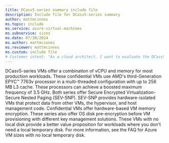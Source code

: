 ```yaml
---
title: DCasv5-series summary include file
description: Include file for DCasv5-series summary
author: mattmcinnes
ms.topic: include
ms.service: azure-virtual-machines
ms.subservice: sizes
ms.date: 07/30/2024
ms.author: mattmcinnes
ms.reviewer: mattmcinnes
ms.custom: include file
# Customer intent: "As a cloud architect, I want to evaluate the DCasv5-series VMs, so that I can determine their suitability for my production workloads requiring enhanced security and hardware-based memory encryption."
---
```

DCasv5-series VMs offer a combination of vCPU and memory for most production workloads. These confidential VMs use AMD's third-Generation EPYC™  7763v processor in a multi-threaded configuration with up to 256 MB L3 cache. These processors can achieve a boosted maximum frequency of 3.5 GHz. Both series offer Secure Encrypted Virtualization-Secure Nested Paging (SEV-SNP). SEV-SNP provides hardware-isolated VMs that protect data from other VMs, the hypervisor, and host management code. Confidential VMs offer hardware-based VM memory encryption. These series also offer OS disk pre-encryption before VM provisioning with different key management solutions. These VMs with no local disk provide a better value proposition for workloads where you don't need a local temporary disk. For more information, see the FAQ for Azure VM sizes with no local temporary disk.
